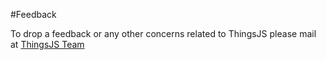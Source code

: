 #Feedback

To drop a feedback or any other concerns related to ThingsJS please mail at [ThingsJS Team](mailto:email@example.com)
